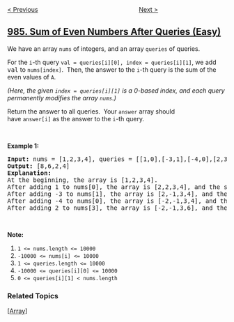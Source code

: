 <!--|This file generated by command(leetcode description); DO NOT EDIT.    |-->
<!--+----------------------------------------------------------------------+-->
<!--|@author    openset <openset.wang@gmail.com>                           |-->
<!--|@link      https://github.com/openset                                 |-->
<!--|@home      https://github.com/openset/leetcode                        |-->
<!--+----------------------------------------------------------------------+-->

[< Previous](../string-without-aaa-or-bbb "String Without AAA or BBB")
　　　　　　　　　　　　　　　　
[Next >](../interval-list-intersections "Interval List Intersections")

## [985. Sum of Even Numbers After Queries (Easy)](https://leetcode.com/problems/sum-of-even-numbers-after-queries "查询后的偶数和")

<p>We have an array <code>nums</code> of integers, and an array <code>queries</code>&nbsp;of queries.</p>

<p>For the <code>i</code>-th&nbsp;query <code>val =&nbsp;queries[i][0], index&nbsp;= queries[i][1]</code>, we add <font face="monospace">val</font>&nbsp;to <code>nums[index]</code>.&nbsp; Then, the answer to the <code>i</code>-th query is the sum of the even values of <code>A</code>.</p>

<p><em>(Here, the given <code>index = queries[i][1]</code> is a 0-based index, and each query permanently modifies the array <code>nums</code>.)</em></p>

<p>Return the answer to all queries.&nbsp; Your <code>answer</code> array should have&nbsp;<code>answer[i]</code>&nbsp;as&nbsp;the answer to the <code>i</code>-th query.</p>

<p>&nbsp;</p>

<p><strong>Example 1:</strong></p>

<pre>
<strong>Input: </strong>nums = <span id="example-input-1-1">[1,2,3,4]</span>, queries = <span id="example-input-1-2">[[1,0],[-3,1],[-4,0],[2,3]]</span>
<strong>Output: </strong><span id="example-output-1">[8,6,2,4]</span>
<strong>Explanation: </strong>
At the beginning, the array is [1,2,3,4].
After adding 1 to nums[0], the array is [2,2,3,4], and the sum of even values is 2 + 2 + 4 = 8.
After adding -3 to nums[1], the array is [2,-1,3,4], and the sum of even values is 2 + 4 = 6.
After adding -4 to nums[0], the array is [-2,-1,3,4], and the sum of even values is -2 + 4 = 2.
After adding 2 to nums[3], the array is [-2,-1,3,6], and the sum of even values is -2 + 6 = 4.
</pre>

<p>&nbsp;</p>

<p><strong>Note:</strong></p>

<ol>
	<li><code>1 &lt;= nums.length &lt;= 10000</code></li>
	<li><code>-10000 &lt;= nums[i] &lt;= 10000</code></li>
	<li><code>1 &lt;= queries.length &lt;= 10000</code></li>
	<li><code>-10000 &lt;= queries[i][0] &lt;= 10000</code></li>
	<li><code>0 &lt;= queries[i][1] &lt; nums.length</code></li>
</ol>

### Related Topics
  [[Array](../../tag/array/README.md)]
